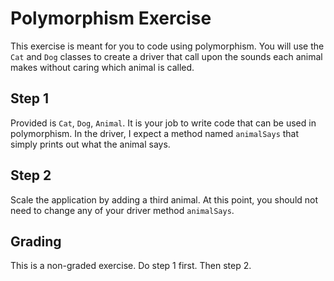 # Polymorphism Exercise
This exercise is meant for you to code using polymorphism. You will use the `Cat` and `Dog` classes to create a driver that call upon the sounds each animal makes without caring which animal is called.

## Step 1
Provided is `Cat`, `Dog`, `Animal`. It is your job to write code that can be used in polymorphism. In the driver, I expect a method named `animalSays` that simply prints out what the animal says. 

## Step 2
Scale the application by adding a third animal. At this point, you should not need to change any of your driver method `animalSays`.

## Grading
This is a non-graded exercise. Do step 1 first. Then step 2.